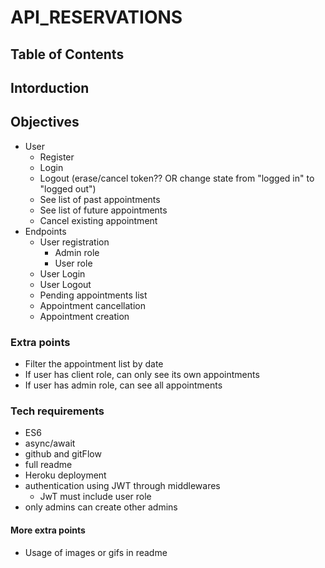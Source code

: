 # API_RESERVATIONS

## Table of Contents

## Intorduction

## Objectives
- User
  - Register
  - Login
  - Logout (erase/cancel token?? OR change state from "logged in" to "logged out")
  - See list of past appointments
  - See list of future appointments
  - Cancel existing appointment
- Endpoints
  - User registration
    - Admin role
    - User role
  - User Login
  - User Logout
  - Pending appointments list
  - Appointment cancellation
  - Appointment creation

### Extra points
- Filter the appointment list by date
- If user has client role, can only see its own appointments
- If user has admin role, can see all appointments

### Tech requirements
- ES6
- async/await
- github and gitFlow
- full readme
- Heroku deployment
- authentication using JWT through middlewares
  - JwT must include user role
- only admins can create other admins

#### More extra points
- Usage of images or gifs in readme